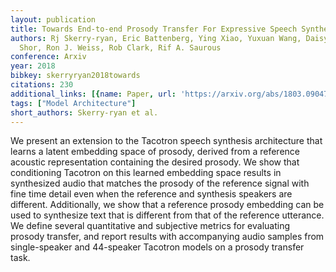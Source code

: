 ```yaml
---
layout: publication
title: Towards End-to-end Prosody Transfer For Expressive Speech Synthesis With Tacotron
authors: Rj Skerry-ryan, Eric Battenberg, Ying Xiao, Yuxuan Wang, Daisy Stanton, Joel
  Shor, Ron J. Weiss, Rob Clark, Rif A. Saurous
conference: Arxiv
year: 2018
bibkey: skerryryan2018towards
citations: 230
additional_links: [{name: Paper, url: 'https://arxiv.org/abs/1803.09047'}]
tags: ["Model Architecture"]
short_authors: Skerry-ryan et al.
---
```

We present an extension to the Tacotron speech synthesis architecture that
learns a latent embedding space of prosody, derived from a reference acoustic
representation containing the desired prosody. We show that conditioning
Tacotron on this learned embedding space results in synthesized audio that
matches the prosody of the reference signal with fine time detail even when the
reference and synthesis speakers are different. Additionally, we show that a
reference prosody embedding can be used to synthesize text that is different
from that of the reference utterance. We define several quantitative and
subjective metrics for evaluating prosody transfer, and report results with
accompanying audio samples from single-speaker and 44-speaker Tacotron models
on a prosody transfer task.